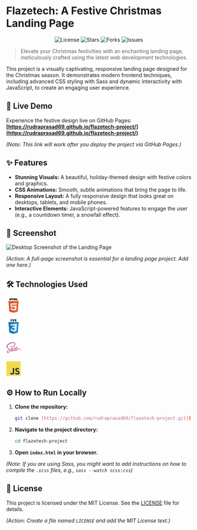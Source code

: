 # Flazetech: A Festive Christmas Landing Page

<p align="center">
  <img src="https://img.shields.io/github/license/rudraprasad69/flazetech-project" alt="License">
  <img src="https://img.shields.io/github/stars/rudraprasad69/flazetech-project" alt="Stars">
  <img src="https://img.shields.io/github/forks/rudraprasad69/flazetech-project" alt="Forks">
  <img src="https://img.shields.io/github/issues/rudraprasad69/flazetech-project" alt="Issues">
</p>

> Elevate your Christmas festivities with an enchanting landing page, meticulously crafted using the latest web development technologies.

This project is a visually captivating, responsive landing page designed for the Christmas season. It demonstrates modern frontend techniques, including advanced CSS styling with Sass and dynamic interactivity with JavaScript, to create an engaging user experience.

## 🚀 Live Demo

Experience the festive design live on GitHub Pages:
**[https://rudraprasad69.github.io/flazetech-project/](https://rudraprasad69.github.io/flazetech-project/)**

*(Note: This link will work after you deploy the project via GitHub Pages.)*

## ✨ Features

-   **Stunning Visuals:** A beautiful, holiday-themed design with festive colors and graphics.
-   **CSS Animations:** Smooth, subtle animations that bring the page to life.
-   **Responsive Layout:** A fully responsive design that looks great on desktops, tablets, and mobile phones.
-   **Interactive Elements:** JavaScript-powered features to engage the user (e.g., a countdown timer, a snowfall effect).

## 📸 Screenshot

![Desktop Screenshot of the Landing Page](path/to/your/screenshot.png)

*(Action: A full-page screenshot is essential for a landing page project. Add one here.)*

## 🛠️ Technologies Used

<p align="left">
  <a href="https://www.w3.org/html/" target="_blank" rel="noreferrer"> <img src="https://raw.githubusercontent.com/devicons/devicon/master/icons/html5/html5-original-wordmark.svg" alt="html5" width="40" height="40"/> </a>
  
  <a href="https://www.w3schools.com/css/" target="_blank" rel="noreferrer"> <img src="https://raw.githubusercontent.com/devicons/devicon/master/icons/css3/css3-original-wordmark.svg" alt="css3" width="40" height="40"/> </a>
  
  <a href="https://sass-lang.com" target="_blank" rel="noreferrer"> <img src="https://raw.githubusercontent.com/devicons/devicon/master/icons/sass/sass-original.svg" alt="sass" width="40" height="40"/> </a>
  
  <a href="https://developer.mozilla.org/en-US/docs/Web/JavaScript" target="_blank" rel="noreferrer"> <img src="https://raw.githubusercontent.com/devicons/devicon/master/icons/javascript/javascript-original.svg" alt="javascript" width="40" height="40"/> </a>
</p>

## ⚙️ How to Run Locally

1.  **Clone the repository:**
    ```bash
    git clone [https://github.com/rudraprasad69/flazetech-project.git](https://github.com/rudraprasad69/flazetech-project.git)
    ```

2.  **Navigate to the project directory:**
    ```bash
    cd flazetech-project
    ```
3.  **Open `index.html` in your browser.**

*(Note: If you are using Sass, you might want to add instructions on how to compile the `.scss` files, e.g., `sass --watch scss:css`)*

## 📝 License

This project is licensed under the MIT License. See the [LICENSE](LICENSE) file for details.

*(Action: Create a file named `LICENSE` and add the MIT License text.)*
